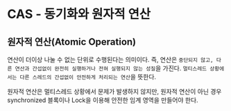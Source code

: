 # CAS - 동기화와 원자적 연산

## 원자적 연산(Atomic Operation)

연산이 더이상 나눌 수 없는 단위로 수행된다는 의미이다.
즉, 연산은 `중단되지 않고, 다른 연산과 간섭없이 완전히 실행하거나 전혀 실행되지 않는 성질`을 가진다.
`멀티스레드 상황에서는 다른 스레드의 간섭없이 안전하게 처리되는 연산`을 뜻한다.

원자적 연산은 멀티스레드 상황에서 문제가 발생하지 않지만, 원자적 연산이 아닌 경우 synchronized 블록이나
Lock을 이용해 안전한 임계 영역을 만들어야 한다.

